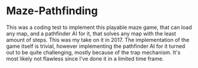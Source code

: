 # Maze-Pathfinding
This was a coding test to implement this playable maze game, that can load any map, and a pathfinder AI for it, that solves any map with the least amount of steps. This was my take on it in 2017. The implementation of the game itself is trivial, however implementing the pathfinder AI for it turned out to be quite challenging, mostly because of the trap mechanism. It's most likely not flawless since I've done it in a limited time frame.
